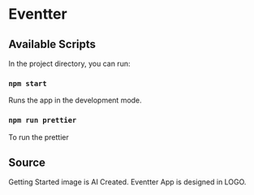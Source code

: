 # Eventter

## Available Scripts

In the project directory, you can run:

### `npm start`

Runs the app in the development mode.

### `npm run prettier`

To run the prettier

## Source

Getting Started image is AI Created.
Eventter App is designed in LOGO.
